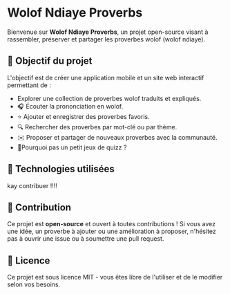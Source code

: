 # Wolof Ndiaye Proverbs

Bienvenue sur **Wolof Ndiaye Proverbs**, un projet open-source visant à rassembler, préserver et partager les proverbes wolof (wolof ndiaye).

## 🎯 Objectif du projet
L'objectif est de créer une application mobile et un site web interactif permettant de :
- Explorer une collection de proverbes wolof traduits et expliqués.
- 🎧 Écouter la prononciation en wolof.
- ⭐ Ajouter et enregistrer des proverbes favoris.
- 🔍 Rechercher des proverbes par mot-clé ou par thème.
- ✉️ Proposer et partager de nouveaux proverbes avec la communauté.
- 🎯Pourquoi pas un petit jeux de quizz ?

## 🚀 Technologies utilisées
kay contribuer !!!!

## 🤝 Contribution
Ce projet est **open-source** et ouvert à toutes contributions ! Si vous avez une idée, un proverbe à ajouter ou une amélioration à proposer, n'hésitez pas à ouvrir une issue ou à soumettre une pull request.

## 📜 Licence
Ce projet est sous licence MIT - vous êtes libre de l'utiliser et de le modifier selon vos besoins.
